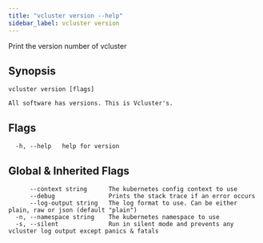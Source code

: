 ```yaml
---
title: "vcluster version --help"
sidebar_label: vcluster version
---
```



Print the version number of vcluster

## Synopsis

```
vcluster version [flags]
```

```
All software has versions. This is Vcluster's.
```


## Flags

```
  -h, --help   help for version
```


## Global & Inherited Flags

```
      --context string      The kubernetes config context to use
      --debug               Prints the stack trace if an error occurs
      --log-output string   The log format to use. Can be either plain, raw or json (default "plain")
  -n, --namespace string    The kubernetes namespace to use
  -s, --silent              Run in silent mode and prevents any vcluster log output except panics & fatals
```

